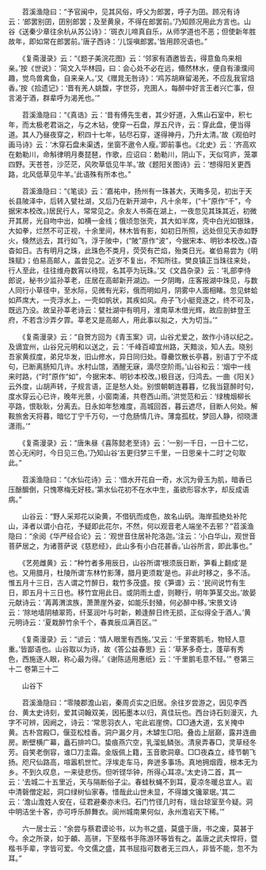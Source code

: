 <!-- { "loadSidebar": true } -->
　　苕溪渔隐曰：“予官闽中，见其风俗，呼父为郎罢，呼子为囝。顾况有诗云：‘郎罢别囝，囝别郎罢；及至黄泉，不得在郎罢前。’乃知顾况用此方言也。山谷《送秦少章往余杭从苏公诗》：‘斑衣儿啼真自乐，从师学道也不恶；但使新年胜故年，即如常在郎罢前。’唐子西诗：‘儿馁嗔郎罢。’皆用顾况语也。”

　　《复斋漫录》云：“《题子美浣花图》云：‘邻家有酒邀皆去，得意鱼鸟来相亲。’按《世说》：‘简文入华林园，曰：会心处不必在远，翛然林水，便自有濠濮间趣，觉鸟兽禽鱼，自来亲人。’又《赠晁无咎诗》：‘鸡苏胡麻留渴羌，不应乱我官焙香。’按《拾遗记》：‘晋有羌人姚馥，字世芬，充圉人，每醉中好言王者兴亡事，但言渴于酒，群辈呼为渴羌也。’”

　　苕溪渔隐曰：“《真诰》云：‘昔有傅先生者，其少好道，入焦山石室中，积七年，而太极老君诣之，与之木钻，使穿一石盘，厚五尺许，云：穿此盘，便当得道。其人乃昼夜穿之，积四十七年，钻尽石穿，遂得神丹，乃升太清。’故《观伯时画马诗》云：‘木穿石盘未渠透，坐窗不遨令人瘦。’即前事也。《北史》云：‘齐高欢在勅勒川，命斛律明月奏琵琶，作歌，应诏曰：勅勒川，阴山下，天似穹庐，笼罩四野。天苍苍，沙茫茫，风吹草低见牛羊。’故《题阳关图诗》云：‘想得阳关更西路，北风低草见牛羊。’此语殊有所本也。”

　　苕溪渔隐曰：“《笔谈》云：‘嘉祐中，扬州有一珠甚大，天晦多见，初出于天长县陂泽中，后转入甓社湖，又后乃在新开湖中，凡十余年，(“十”原作“千”，今据宋本校改。)居民行人，常常见之。余友人书斋在湖上，一夜忽见其珠其近，初微开其房，光自吻中出，如横一金线；俄顷忽张壳，其大如半席，壳中白光如银珠，大如拳，烂然不可正视，十余里间，林木皆有影，如初日所照，远处但见天赤如野火，倏然远去，其行如飞，浮于陂中，(“陂”原作“波”，今据宋本、明钞本校改。)杳杳如日。古有明月之珠，此珠色不类月，荧荧有芒焰，殆类日光。崔伯易尝为《明珠赋》；伯易高邮人，盖尝见之。近岁不复出，不知所往。樊良镇正当珠往来处，行人至此，往往维舟数宵以待现，名其亭为玩珠。’又《文昌杂录》云：‘礼部李侍郎说，秘书少监孙莘老，庄居在高邮新开湖边。一夕阴晦，庄客报湖中珠见，与数人同行小草径中，至水际，见微有光彩，俄而明如月，阴雾中人面相睹。忽见蚌蛤如芦席大，一壳浮水上，一壳如帆状，其疾如风。舟子飞小艇竞逐之，终不可及，既远乃没。故呈孙莘老诗云：甓社湖中有明月，淮南草木借光辉，故应剖蚌登王府，不若含沙弄夕霏。莘老又是高邮人，用此事以拟之，大为切当。’”

　　《复斋漫录》云：“自贺方回为《青玉案》词，山谷尤爱之，故作小诗以纪之。及谪宜州，山谷兄元明和以送之，云：‘千峰百嶂宜州路，天黯淡，知人去。晓别吾家黄叔度，弟兄华发，旧山修水，异日同归处。尊罍饮散长亭暮，别语丁宁不成句，已断离肠知几许。水村山馆，酒醒无寐，滴尽空阶雨。’山谷和云：‘烟中一线来时路，(“时”原作“如”，今据宋本、明钞本校改。)极目送，归鸿去。一曲《阳关》云外度，山胡声转，子规言语，正是愁人处。别恨朝朝连暮暮，忆我当筵醉时句，度水穿云心已许，晚年光景，小窗南浦，共卷西山雨。’洪觉范和云：‘绿槐烟柳长亭路，恨耿耿，分离去。日永如年愁难度，高城回首，暮云遮尽，目断人何处。解鞍旅舍天将暮，暗忆丁宁千万句，一寸危肠情几许。薄龛孤枕，梦回人静，彻晓潇潇雨。’”

　　《复斋漫录》云：“唐朱昼《喜陈懿老至诗》云：‘一别一千日，一日十二忆，苦心无闲时，今日见三色。’乃知山谷‘五更归梦三千里，一日思亲十二时’之句取此。”

　　苕溪渔隐曰：“《水仙花诗》云：‘借水开花自一奇，水沉为骨玉为肌，暗香已压酴醿倒，只愧寒梅无好枝。’第水仙花初不在水中生，虽欲形容水字，却反成语病。”

　　山谷云：“野人采郑花以染黄，不借矾而成色，故名山矾。海岸孤绝处补陀山，泽者以谓小白花，予疑即此花尔，不然，何以观音老人端坐不去邪？”苕溪渔隐曰：“余阅《华严经合论》云：‘观世音住居补陀洛迦。’注云：‘小白华山，观世音菩萨居之，为诸菩萨说《慈悲经》，此山多有小白花甚香。’山谷所言，即此事也。”

　　《艺苑雌黄》云：“种竹者多用辰日，山谷所谓‘根须辰日断，笋看上翻成’是也。又用腊月，杜陵所谓‘东林竹影薄，腊月更须栽’是也。非此时移之，多不活。惟五月十三日，古人谓之竹醉日，栽竹多茂盛。按《笋谱》云：‘民间说竹有生日，即五月十三日也。移竹宜用此日。或阴雨土虚，则鞭行，明年笋茎交出。’故晏元献诗云：‘苒苒渭滨族，萧萧崖外姿，如能乐封殖，何必醉中移。’宋景文诗云：‘除地墙阴植翠筠，纤茎润叶与时新，赖逢醉日终无损，正似得全于酒人。’黄元明诗云：‘夏栽醉竹余千个，春粪辰瓜满百区。’”

　　《复斋漫录》云：“谚云：‘情人眼里有西施。’又云：‘千里寄鹅毛，物轻人意重。’皆鄙语也。山谷取以为诗，故《答公益春思》云：‘草茅多奇士，蓬荜有秀色，西施逐人眼，称心最为得。’《谢陈适用惠纸》云：‘千里鹅毛意不轻。’”
卷第三十二
卷第三十二

　　山谷下

　　苕溪渔隐曰：“零陵郡澹山岩，秦周贞实之旧居。余往岁尝游之，因见李西台、黄太史诗刻，爱其词翰双美，因拓墨本以归，真佳玩也。西台诗石刻漫灭，九字不可辨，因阙之，诗云：‘常思羽衣人，宅此岩崖傍。□□通大道，玄关掩中黄。古朴宫殿□，偃亚松桂香。洞户漏夕月，木罅生□阳。叠齿上层巅，露井连曲房。断壁横广幕，矗石排吟□。蛰痕燕穴空，乳溜虬鳞张。清泉弄春□，灵草经冬芳。自笑老倒容，谁□刀圭霜。金版佩上籍，玉音歌洞章。□□夜森立，绛节朝飞扬。咫尺仙路高，喧嚣机世忙。浮埃走车马，奔迸多事场。真地拥烟霞，根本无为乡。不到久叹息，一来徒悲伤。但听铿华钟，所得心耳凉。’太史诗二首，其一云：‘去城二十五里近，天与隔断俗子尘。春蛙秋蝇不到耳，夏凉冬暖总宜人。岩中清磬僧定起，洞口绿树仙家春。惜哉此山世未显，不得雄文镵翠珉。’其二云：‘澹山澹姓人安在，征君避秦亦未归。石门竹径几时有，瑶台琼室至今疑。洞中明洁坐十客，亦可呼乐醉舞衣。阆州城南果何似，永州澹岩天下稀。’”

　　六一居士云：“余尝与蔡君谟论书，以为书之盛，莫盛于唐，书之废，莫甚于今。余之所录，如于頔、高骈，下至楷书手陈游环等皆有之。盖唐之武夫悍将，暨楷书手辈，字皆可爱。今文儒之盛，其书屈指可数者无三四人，非皆不能，忽不为耳。”

